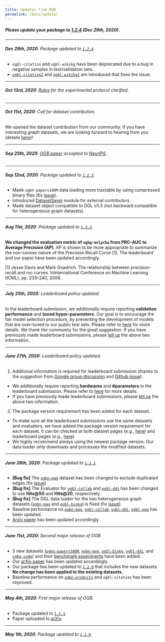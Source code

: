 ```yaml
---
title: Updates from OGB
permalink: /docs/update/
---
```


##### **Please update your package to [1.2.4](https://github.com/snap-stanford/ogb/releases/tag/1.2.4)** (Dec 29th, 2020).

-------

###### **Dec 29th, 2020**: Package updated to [`1.2.4`](https://github.com/snap-stanford/ogb/releases/tag/1.2.4).
- `ogbl-citation` and `ogbl-wikikg` have been deprecated due to a bug in negative samples in test/validation sets. 
- [`ogbl-citation2`](../linkprop/#ogbl-citation2) and [`ogbl-wikikg2`](../linkprop/#ogbl-wikikg2) are introduced that fixes the issue.

---------

###### **Oct 13rd, 2020**: [Rules](../leader_rules) for the experimental protocol clarified.

-------

###### **Oct 11st, 2020**: Call for dataset contribution.
We opened the dataset contribution from our community. If you have interesting graph datasets, we are looking forward to hearing from you (details [here](https://docs.google.com/document/d/e/2PACX-1vS1hBTYLONRwAU9UxK42USTuRKrt_Yk4H0EhpLvJC_eOrGxbJUtrzDqlIStAFpnwZt2N28B3MuSxgqj/pub))!

-------

###### **Sep 25th, 2020**: [OGB paper](https://arxiv.org/abs/2005.00687) accepted to [NeurIPS](https://neurips.cc/).

-------

###### **Sep 12nd, 2020**: Package updated to [`1.2.3`](https://github.com/snap-stanford/ogb/releases/tag/1.2.3).
- Made `ogbn-papers100M` data loading more tractable by using compressed binary files (fix [issue](https://github.com/snap-stanford/ogb/issues/46)).
- Introduced [DatasetSaver](https://github.com/snap-stanford/ogb/blob/master/ogb/io/README.md) module for external contributors.
- Made dataset object compatible to DGL v0.5 (not backward compatible for heterogeneous graph datasets).

-------

###### **Aug 11st, 2020**: Package updated to [`1.2.2`](https://github.com/snap-stanford/ogb/releases/tag/1.2.2).
**We changed the evaluation metric of `ogbg-molpcba` from PRC-AUC to Average Precision (AP)**. AP is shown to be more appropriate to summarize the non-convex nature of the Precision Recall Curve [1]. The leaderboard and our paper have been updated accordingly.

[1] Jesse Davis and Mark Goadrich. The relationship between precision-recall and roc curves. InInternational Conference on Machine Learning (ICML), pp. 233–240, 2006.

-------

###### **July 25th, 2020**: Leaderboard policy updated.
In the leaderboard submission, we additionally require reporting **validation performance** and **tuned hyper-parameters**. 
Our goal is to encourage the fair model selection procedure, by preventing the development of models that are over-tuned to our public test sets. Please refer to [here](../leader_overview) for more details. We thank the community for the great suggestion.
If you have previously made leaderboard submissions, please [tell us](mailto:ogb@cs.stanford.edu) the above two information. 

-------

###### **June 27th, 2020**: Leaderboard policy updated.
1. Additional information is required for leaderboard submission (thanks to the suggestion from [Google group discussion](https://groups.google.com/forum/#!topic/open-graph-benchmark/duLzqer4mUE) and [Github issue](https://github.com/snap-stanford/ogb/issues/39)).
- We additionally require reporting **hardwares** and **#parameters** in the leaderboard submission. Please refer to [here](../leader_overview) for more details.
- If you have previously made leaderboard submissions, please [tell us](mailto:ogb@cs.stanford.edu) the above two information.

2. The package version requirement has been added for each dataset.
- To make sure all the leaderboard submissions use the same datasets and evaluators, we have added the package version requirement for each dataset. It can be checked at both dataset pages (e.g., [here](../nodeprop/)) and leaderboard pages (e.g., [here](../leader_nodeprop/)).
- We highly recommend always using the newest package version. Our data loader only downloads and processes the modified datasets.

-------

###### **June 26th, 2020**: Package updated to [`1.2.1`](https://github.com/snap-stanford/ogb/releases/tag/1.2.1).
- **[Bug fix]** The [`ogbn-mag`](../nodeprop/#ogbn-mag) dataset has been changed to exclude duplicated edges (fix [issue](https://github.com/snap-stanford/ogb/issues/40)).
- **[Bug fix]** The Evaluator for [`ogbl-collab`](../linkprop/#ogbl-collab) and [`ogbl-ddi`](../linkprop/#ogbl-ddi) has been changed to use **Hits@50** and **Hits@20**, respectively.
- **[Bug fix]** The DGL data loader for the two heterogeneous graph datasets ([`ogbn-mag`](../nodeprop/#ogbn-mag) and [`ogbl-biokg`](../linkprop/#ogbl-biokg)) is fixed (fix [issue](https://github.com/snap-stanford/ogb/issues/36)).
- Baseline performance on [`ogbn-mag`](../leader_nodeprop/#ogbn-mag), [`ogbl-collab`](../leader_linkprop/#ogbl-collab), [`ogbl-ddi`](../leader_linkprop/#ogbl-ddi), [`ogbl-ppa`](../leader_linkprop/#ogbl-ppa) has been updated.
- [Arxiv paper](https://arxiv.org/abs/2005.00687) has been updated accordingly.

-------

###### **June 11st, 2020**: Second major release of OGB.
- 5 new datasets ([`ogbn-papers100M`](../nodeprop/#ogbn-papers100M), [`ogbn-mag`](../nodeprop/#ogbn-mag), [`ogbl-biokg`](../linkprop/#ogbl-biokg), [`ogbl-ddi`](../linkprop/#ogbl-ddi), and [`ogbg-code`](../graphprop/#ogbg-code)) and their [benchmark experiments](https://github.com/snap-stanford/ogb/tree/master/examples) have been added.
- Our [arXiv paper](https://arxiv.org/abs/2005.00687) has been updated accordingly.
- Our package has been updated to [`1.2.0`](https://github.com/snap-stanford/ogb/releases/tag/1.2.0) that includes the new datasets. **No change has been applied to the existing datasets.**
- Baseline performance on [`ogbn-products`](../leader_nodeprop/#ogbn-products) and `ogbl-citation` has been improved.

-------

###### **May 4th, 2020**: First major release of OGB.
- Package updated to [`1.1.1`](https://github.com/snap-stanford/ogb/releases/tag/1.1.1). 
- Paper uploaded to [arXiv](https://arxiv.org/abs/2005.00687).

-----

###### **May 1th, 2020**: Package updated to [`1.1.0`](https://github.com/snap-stanford/ogb/releases/tag/1.1.0). 

